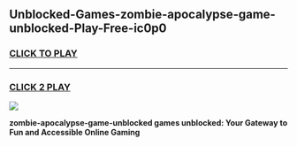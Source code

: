 
## Unblocked-Games-zombie-apocalypse-game-unblocked-Play-Free-ic0p0
<h3>
<a href="https://premium76.site?title=zombie-apocalypse-game-unblocked&ref=21A">CLICK TO PLAY</a></h3>
<hr>

<h3>
<a href="https://premium76.site?title=zombie-apocalypse-game-unblocked&ref=21A">CLICK 2 PLAY</a>
  
</h3>

<a href="https://premium76.site?title=zombie-apocalypse-game-unblocked&ref=21A"><img src="https://clearcache.store/games.png"></a>


**zombie-apocalypse-game-unblocked games unblocked: Your Gateway to Fun and Accessible Online Gaming**
